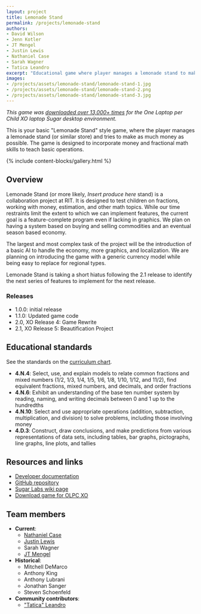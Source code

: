 ```yaml
---
layout: project
title: Lemonade Stand
permalink: /projects/lemonade-stand
authors:
- David Wilson
- Jenn Kotler
- JT Mengel
- Justin Lewis
- Nathaniel Case
- Sarah Wagner
- Tatica Leandro
excerpt: "Educational game where player manages a lemonade stand to make as much money as possible; teaches money and fractional math skills to teach basic operations"
images:
- /projects/assets/lemonade-stand/lemonade-stand-1.jpg
- /projects/assets/lemonade-stand/lemonade-stand-2.png
- /projects/assets/lemonade-stand/lemonade-stand-3.jpg
---
```


_This game was [downloaded over 13,000+ times](https://activities.sugarlabs.org/en-US/sugar/addon/4321/) for the One Laptop per Child XO laptop Sugar desktop environment._

This is your basic "Lemonade Stand" style game, where the player manages a lemonade stand (or similar store) and tries to make as much money as possible.
The game is designed to incorporate money and fractional math skills to teach basic operations.

{% include content-blocks/gallery.html %}


## Overview

Lemonade Stand (or more likely, *Insert produce here* stand) is a collaboration project at RIT.
It is designed to test children on fractions, working with money, estimation, and other math topics.
While our time restraints limit the extent to which we can implement features, the current goal is a feature-complete program even if lacking in graphics.
We plan on having a system based on buying and selling commodities and an eventual season based economy.

The largest and most complex task of the project will be the introduction of a basic AI to handle the economy, more graphics, and localization.
We are planning on introducing the game with a generic currency model while being easy to replace for regional types.

Lemonade Stand is taking a short hiatus following the 2.1 release to identify the next series of features to implement for the next release.

### Releases

* 1.0.0: initial release
* 1.1.0: Updated game code
* 2.0, XO Release 4: Game Rewrite
* 2.1, XO Release 5: Beautification Project


## Educational standards

See the standards on the [curriculum chart](https://wiki.sugarlabs.org/go/Math4Team/Resources/Curriculum_Chart).

* **4.N.4**: Select, use, and explain models to relate common fractions and mixed numbers (1/2, 1/3, 1/4, 1/5, 1/6, 1/8, 1/10, 1/12, and 11/2), find equivalent fractions, mixed numbers, and decimals, and order fractions
* **4.N.6**: Exhibit an understanding of the base ten number system by reading, naming, and writing decimals between 0 and 1 up to the hundredths
* **4.N.10**: Select and use appropriate operations (addition, subtraction, multiplication, and division) to solve problems, including those involving money
* **4.D.3**: Construct, draw conclusions, and make predictions from various representations of data sets, including tables, bar graphs, pictographs, line graphs, line plots, and tallies


## Resources and links

* [Developer documentation](https://wiki.sugarlabs.org/go/Lemonade_Stand/Developer_Documentation)
* [GitHub repository](https://github.com/FOSSRIT/Lemonade-Stand)
* [Sugar Labs wiki page](https://wiki.sugarlabs.org/go/Lemonade_Stand)
* [Download game for OLPC XO](https://activities.sugarlabs.org/en-US/sugar/addon/4321/)


## Team members

* **Current**:
    * [Nathaniel Case](https://github.com/Qalthos)
    * [Justin Lewis](https://github.com/jlew)
    * Sarah Wagner
    * [JT Mengel](https://github.com/jtmengel)
* **Historical**:
    * Mitchell DeMarco
    * Anthony King
    * Anthony Lubrani
    * Jonathan Sanger
    * Steven Schoenfeld
* **Community contributors**:
    * ["Tatica" Leandro](https://github.com/tatica)
